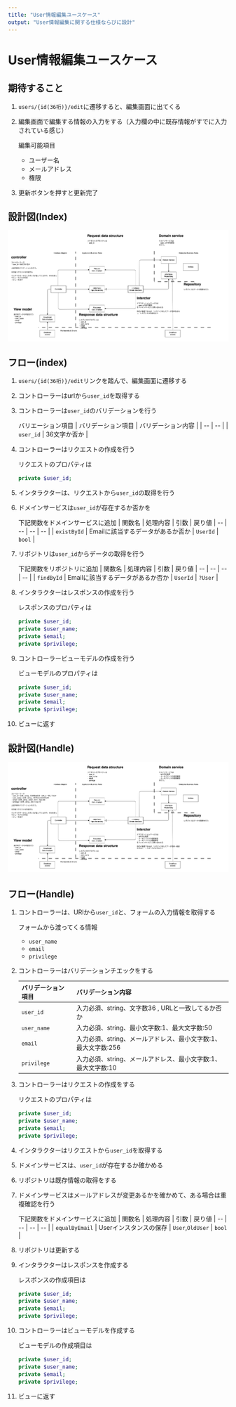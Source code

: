 ```yaml
---
title: "User情報編集ユースケース"
output: "User情報編集に関する仕様ならびに設計"
---
```


# User情報編集ユースケース

## 期待すること
1. `users/{id(36桁)}/edit`に遷移すると、編集画面に出てくる
2. 編集画面で編集する情報の入力をする（入力欄の中に既存情報がすでに入力されている感じ）

    編集可能項目
    * ユーザー名
    * メールアドレス
    * 権限


3. 更新ボタンを押すと更新完了

## 設計図(Index)
![index](https://github.com/takashiraki/github_image/blob/master/images/adas/user/editIndex.png)

## フロー(index)
1. `users/{id(36桁)}/edit`リンクを踏んで、編集画面に遷移する
2. コントローラーはurlから`user_id`を取得する
3. コントローラーは`user_id`のバリデーションを行う

    バリエーション項目
    | バリデーション項目 | バリデーション内容 |
    | -- | -- |
    | `user_id` | 36文字か否か |

4. コントローラーはリクエストの作成を行う

    リクエストのプロパティは
    ```php
    private $user_id;
    ```

5. インタラクターは、リクエストから`user_id`の取得を行う
6. ドメインサービスは`user_id`が存在するか否かを

    下記関数をドメインサービスに追加
    | 関数名 | 処理内容 | 引数 | 戻り値
    | -- | -- | -- | -- |
    |  `existById` | Emailに該当するデータがあるか否か | `UserId` | `bool` |

7. リポジトリは`user_id`からデータの取得を行う

    下記関数をリポジトリに追加
    | 関数名 | 処理内容 | 引数 | 戻り値
    | -- | -- | -- | -- |
    |  `findById` | Emailに該当するデータがあるか否か | `UserId` | `?User` |

8. インタラクターはレスポンスの作成を行う

    レスポンスのプロパティは
    ```php
    private $user_id;
    private $user_name;
    private $email;
    private $privilege;
    ```

9. コントローラービューモデルの作成を行う

    ビューモデルのプロパティは
    ```php
    private $user_id;
    private $user_name;
    private $email;
    private $privilege;
    ```

10. ビューに返す

## 設計図(Handle)
![Handle](https://github.com/takashiraki/github_image/blob/master/images/adas/user/editHandle.png)

## フロー(Handle)
1. コントローラーは、URlから`user_id`と、フォームの入力情報を取得する

    フォームから渡ってくる情報
    * `user_name`
    * `email`
    * `privilege`

2. コントローラーはバリデーションチエックをする

    | バリデーション項目 | バリデーション内容 |
    | -- | -- |
    | `user_id` | 入力必須、string、文字数36 , URLと一致してるか否か |
    | `user_name` | 入力必須、string、最小文字数:1、最大文字数:50 |
    | `email` | 入力必須、string、メールアドレス、最小文字数:1、最大文字数:256 |
    | `privilege` | 入力必須、string、メールアドレス、最小文字数:1、最大文字数:10 |

3. コントローラーはリクエストの作成をする

    リクエストのプロパティは
    ```php
    private $user_id;
    private $user_name;
    private $email;
    private $privilege;
    ```


4. インタラクターはリクエストから`user_id`を取得する
5. ドメインサービスは、`user_id`が存在するか確かめる
6. リポジトリは既存情報の取得をする
7. ドメインサービスはメールアドレスが変更あるかを確かめて、ある場合は重複確認を行う

    下記関数をドメインサービスに追加
    | 関数名 | 処理内容 | 引数 | 戻り値
    | -- | -- | -- | -- |
    | `equalByEmail` | Userインスタンスの保存 | `User`,`OldUser` | `bool` |

8. リポジトリは更新する
9.  インタラクターはレスポンスを作成する

    レスポンスの作成項目は
    ```php
    private $user_id;
    private $user_name;
    private $email;
    private $privilege;
    ```

10. コントローラーはビューモデルを作成する

    ビューモデルの作成項目は
    ```php
    private $user_id;
    private $user_name;
    private $email;
    private $privilege;
    ```

11. ビューに返す
